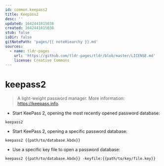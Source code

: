 ```yaml
---
id: common.keepass2
title: Keepass2
desc: ''
updated: 1642441815038
created: 1642441815038
stub: false
isDir: false
gitNotePath: 'pages/{{ noteHiearchy }}.md'
sources:
  - name: tldr-pages
    url: 'https://github.com/tldr-pages/tldr/blob/master/LICENSE.md'
    license: Creative Commons
---
```

# keepass2

> A light-weight password manager.
> More information: <https://keepass.info>.

- Start KeePass 2, opening the most recently opened password database:

`keepass2`

- Start KeePass 2, opening a specific password database:

`keepass2 {{path/to/database.kbdx}}`

- Use a specific key file to open a password database:

`keepass2 {{path/to/database.kbdx}} -keyfile:{{path/to/key/file.key}}`

